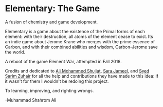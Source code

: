 # Elementary: The Game 

A fusion of chemistry and game development. 

Elementary is a game about the existence of the Primal forms of each element: with their destruction, all atoms of the element cease to exist. Its an indie game about Jerome Krane who merges with the prime essence of Carbon, and with their combined abilities and wisdom, Carbon-Jerome save the world. 

A reboot of the game Element War, attempted in Fall 2018. 

Credits and dedicated to [Ali Mohammed Shujjat](https://github.com/AliMShujjat), [Sara Jameel](https://github.com/sarajameel), and [Syed Sarim Zuhair](https://github.com/Sarim99) for all the help and contributions they have made to this idea: if it wasn't for them I wouldn't be redoing this project. 

To learning, improving, and righting wrongs.

-Muhammad Shahrom Ali   